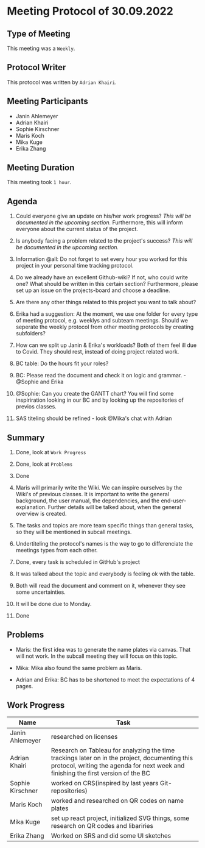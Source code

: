 <!-- fill in date-->
# Meeting  Protocol  of  30.09.2022

## Type of Meeting
<!-- fill in "Weekly", "Team Code Meeting" or "Team Documentation Meeting"-->
This meeting was a ```Weekly```.

## Protocol Writer
<!-- fill in "Erika Zhang" or "Adrian Khairi"-->
This protocol was written by ```Adrian Khairi```.

## Meeting Participants

* Janin Ahlemeyer
* Adrian Khairi
* Sophie Kirschner
* Maris Koch
* Mika Kuge
* Erika Zhang

## Meeting Duration
<!-- fill in time, if it isn't a Weekly- in hours-->
This meeting took ```1 hour```.

## Agenda
<!-- please use iterating numbers-->

1. Could everyone give an update on his/her work progress? *This will be documented in the upcoming section.* Furthermore, this will inform everyone about the current status of the project.

2. Is anybody facing a problem related to the project's success? *This will be documented in the upcoming section.*

3. Information @all: Do not forget to set every hour you worked for this project in your personal time tracking protocol.
  
4. Do we already have an excellent Github-wiki? If not, who could write one? What should be written in this certain section? Furthermore, please set up an issue on the projects-board and choose a deadline.

5. Are there any other things related to this project you want to talk about?

6. Erika had a suggestion: At the moment, we use one folder for every type of meeting protocol, e.g. weeklys and subteam meetings. Should we seperate the weekly protocol from other meeting protocols by creating subfolders?

7. How can we split up Janin & Erika's workloads? Both of them feel ill due to Covid. They should rest, instead of doing project related work.

8. BC table: Do the hours fit your roles?

9. BC: Please read the document and check it on logic and grammar. -@Sophie and Erika

10. @Sophie: Can you create the GANTT chart? You will find some inspiriration looking in our BC and by looking up the repositories of previos classes.

11. SAS titeling should be refined - look @Mika's chat with Adrian

## Summary
<!-- please use iterating numbers-->

1. Done, look at ```Work Progress```

2. Done, look at ```Problems```

3. Done

4. Maris will primarily write the Wiki. We can inspire ourselves by the Wiki's of previous classes. It is important to write the general background, the user manual, the dependencies, and the end-user-explanation. Further details will be talked about, when the general overview is created.

5. The tasks and topics are more team specific things than general tasks, so they will be mentioned in subcall meetings.

6. Undertiteling the protocol's names is the way to go to differenciate the meetings types from each other.

7. Done, every task is scheduled in GitHub's project

8. It was talked about the topic and everybody is feeling ok with the table.

9. Both will read the document and comment on it, whenever they see some uncertainties.

10. It will be done due to Monday.

11. Done

## Problems
<!-- fill out if something happened, otherwise just let the previewn sentence stay there-->

* Maris: the first idea was to generate the name plates via canvas. That will not work. In the subcall meeting they will focus on this topic.

* Mika: Mika also found the same problem as Maris.

* Adrian and Erika: BC has to be shortened to meet the expectations of 4 pages.

## Work Progress
<!-- please fill out the tasks-->

|Name            |Task                         |
|----------------|-----------------------------|
|Janin Ahlemeyer |researched on licenses       |
|Adrian Khairi   |Research on Tableau for analyzing the time trackings later on in the project, documenting this protocol, writing the agenda for next week and finishing the first version of the BC                        |
|Sophie Kirschner|worked on CRS(inspired by last years Git-repositories)|
|Maris Koch      |worked and researched on QR codes on name plates|
|Mika Kuge       |set up react project, initialized SVG things, some research on QR codes and libariries|
|Erika Zhang     |Worked on SRS and did some UI sketches|
